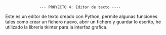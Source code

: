                    --- PROYECTO 4: Editor de texto ----

Este es un editor de texto creado con Python, permite algunas funciones tales como crear un fichero nuevo, abrir un fichero y guardar lo escrito, he utilizado la libreria tkinter para la interfaz grafica.
